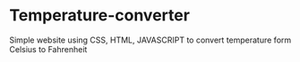 # Temperature-converter
Simple website using CSS, HTML,
JAVASCRIPT to convert temperature form
Celsius to Fahrenheit
